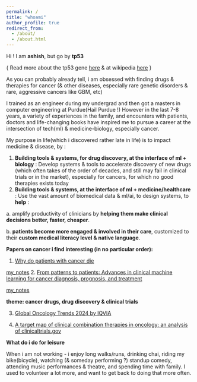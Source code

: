 ```yaml
---
permalink: /
title: "whoami"
author_profile: true
redirect_from: 
  - /about/
  - /about.html
---
```


Hi ! I am __ashish__, but go by __tp53__ 

{ Read more about the tp53 gene [here](https://stetson.substack.com/p/the-tumor-suppressor-to-rule-them) & at wikipedia [here](https://en.wikipedia.org/wiki/P53) }

As you can probably already tell, i am obsessed with finding drugs & therapies for cancer (& other diseases, especially rare genetic disorders & rare, aggressive cancers like GBM, etc)

I trained as an engineer during my undergrad and then got a masters in computer engineering at Purdue(Hail Purdue !)
However in the last 7-8 years, a variety of experiences in the family, and encounters with patients, doctors and life-changing books have inspired me to pursue a career at the intersection of tech(ml) & medicine-biology, especially cancer.

My purpose in life(which i discovered rather late in life) is to impact medicine & disease, by :

1. __Building tools & systems, for drug discovery, at the interface of ml + biology__ : Develop systems & tools to accelerate discovery of  new drugs (which often takes of the order of decades, and still may fail in clinical trials or in the market), especially for cancers, for which no good therapies exists today
2. __Building tools & systems, at the interface of ml + medicine/healthcare__ : Use the vast amount of biomedical data & ml/ai, to design systems, to __help__ :

  a. amplify productivity of clinicians by __helping them make clinical decisions better, faster, cheaper__.

  b. __patients become more engaged & involved in their care__, customized to their __custom medical literacy level & native language__.

__Papers on cancer i find interesting (in no particular order):__


1. [Why do patients with cancer die](https://www.nature.com/articles/s41568-024-00708-4)    

[my_notes]()
2. [From patterns to patients: Advances in clinical machine learning for cancer diagnosis, prognosis, and treatment](https://www.sciencedirect.com/science/article/pii/S0092867423000946)

[my_notes]()

__theme: cancer drugs, drug discovery & clinical trials__

3. [Global Oncology Trends 2024 by IQVIA](https://www.iqvia.com/insights/the-iqvia-institute/reports-and-publications/reports/global-oncology-trends-2024) 

4. [A target map of clinical combination therapies in oncology: an analysis of clinicaltrials.gov](https://www.ncbi.nlm.nih.gov/pmc/articles/PMC10441974/#)


__What do i do for leisure__

When i am not working - i enjoy long walks/runs, drinking chai, riding my bike(bicycle), watching (& someday performing ?) standup comedy, attending music performances & theatre, and spending time with family. I used to volunteer a lot more, and want to get back to doing that more often.